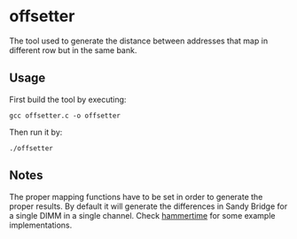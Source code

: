 # offsetter

The tool used to generate the distance between addresses that map in different row but in the same bank.

## Usage

First build the tool by executing:

	gcc offsetter.c -o offsetter

Then run it by:

	./offsetter

## Notes
The proper mapping functions have to be set in order to generate the proper results. By default it will generate the differences in Sandy Bridge for a single DIMM in a single channel. Check [hammertime](https://github.com/vusec/hammertime/) for some example implementations.